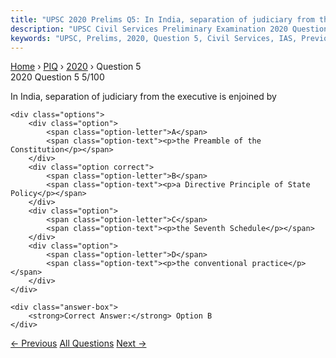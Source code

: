 ```yaml
---
title: "UPSC 2020 Prelims Q5: In India, separation of judiciary from the executive is enjo..."
description: "UPSC Civil Services Preliminary Examination 2020 Question 5 with options and answer"
keywords: "UPSC, Prelims, 2020, Question 5, Civil Services, IAS, Previous Year Questions"
---
```


<nav class="breadcrumb">
    <a href="../../">Home</a>
    <span>›</span>
    <a href="../">PIQ</a>
    <span>›</span>
    <a href="./">2020</a>
    <span>›</span>
    <span>Question 5</span>
</nav>

<div class="question-header">
    <div class="question-meta">
        <span class="year-badge">2020</span>
        <span class="question-number">Question 5</span>
        <span class="progress">5/100</span>
    </div>
    <div class="progress-bar">
        <div class="progress-fill" style="width: 5.0%"></div>
    </div>
</div>

<div class="question-content">
    <div class="question-text">
        <p>In India, separation of judiciary from the executive is enjoined by</p>
    </div>
    
    <div class="options">
        <div class="option">
            <span class="option-letter">A</span>
            <span class="option-text"><p>the Preamble of the Constitution</p></span>
        </div>
        <div class="option correct">
            <span class="option-letter">B</span>
            <span class="option-text"><p>a Directive Principle of State Policy</p></span>
        </div>
        <div class="option">
            <span class="option-letter">C</span>
            <span class="option-text"><p>the Seventh Schedule</p></span>
        </div>
        <div class="option">
            <span class="option-letter">D</span>
            <span class="option-text"><p>the conventional practice</p></span>
        </div>
    </div>

    <div class="answer-box">
        <strong>Correct Answer:</strong> Option B
    </div>
</div>

<div class="question-nav">
    <a href="../q004-which-one-of-the-following-categories-of-fundament/" class="nav-btn prev">← Previous</a>
    <a href="../" class="nav-btn center">All Questions</a>
    <a href="../q006-along-with-the-budget-the-finance-minister-also-pl/" class="nav-btn next">Next →</a>
</div>

